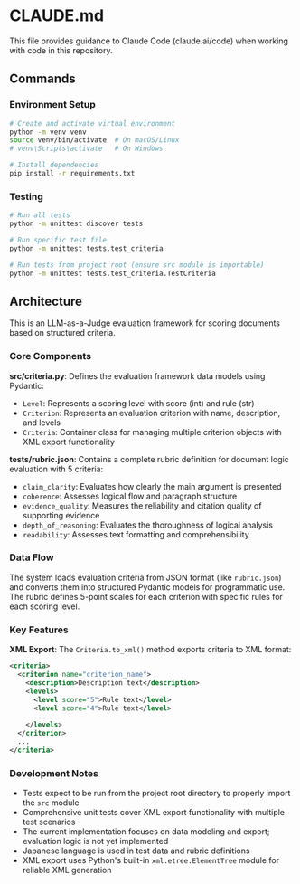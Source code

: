 # CLAUDE.md

This file provides guidance to Claude Code (claude.ai/code) when working with code in this repository.

## Commands

### Environment Setup
```bash
# Create and activate virtual environment
python -m venv venv
source venv/bin/activate  # On macOS/Linux
# venv\Scripts\activate   # On Windows

# Install dependencies
pip install -r requirements.txt
```

### Testing
```bash
# Run all tests
python -m unittest discover tests

# Run specific test file
python -m unittest tests.test_criteria

# Run tests from project root (ensure src module is importable)
python -m unittest tests.test_criteria.TestCriteria
```

## Architecture

This is an LLM-as-a-Judge evaluation framework for scoring documents based on structured criteria.

### Core Components

**src/criteria.py**: Defines the evaluation framework data models using Pydantic:
- `Level`: Represents a scoring level with score (int) and rule (str)
- `Criterion`: Represents an evaluation criterion with name, description, and levels
- `Criteria`: Container class for managing multiple criterion objects with XML export functionality

**tests/rubric.json**: Contains a complete rubric definition for document logic evaluation with 5 criteria:
- `claim_clarity`: Evaluates how clearly the main argument is presented
- `coherence`: Assesses logical flow and paragraph structure
- `evidence_quality`: Measures the reliability and citation quality of supporting evidence
- `depth_of_reasoning`: Evaluates the thoroughness of logical analysis
- `readability`: Assesses text formatting and comprehensibility

### Data Flow

The system loads evaluation criteria from JSON format (like `rubric.json`) and converts them into structured Pydantic models for programmatic use. The rubric defines 5-point scales for each criterion with specific rules for each scoring level.

### Key Features

**XML Export**: The `Criteria.to_xml()` method exports criteria to XML format:
```xml
<criteria>
  <criterion name="criterion_name">
    <description>Description text</description>
    <levels>
      <level score="5">Rule text</level>
      <level score="4">Rule text</level>
      ...
    </levels>
  </criterion>
  ...
</criteria>
```

### Development Notes

- Tests expect to be run from the project root directory to properly import the `src` module
- Comprehensive unit tests cover XML export functionality with multiple test scenarios
- The current implementation focuses on data modeling and export; evaluation logic is not yet implemented
- Japanese language is used in test data and rubric definitions
- XML export uses Python's built-in `xml.etree.ElementTree` module for reliable XML generation